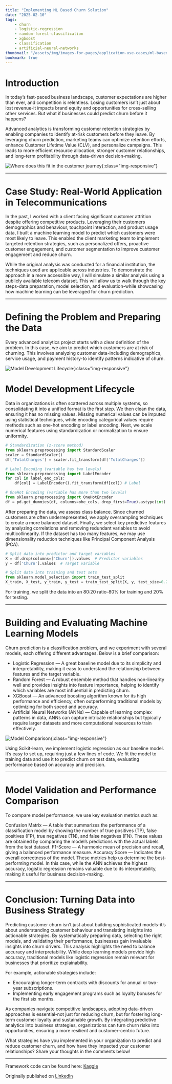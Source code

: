 ```yaml
---
title: "Implementing ML Based Churn Solution"
date: "2025-02-10"
tags:
    - churn
    - logistic-regression
    - random-forest-classification
    - xgboost
    - classification
    - artificial-neural-networks
thumbnail: "/assets/img/images-for-pages/application-use-cases/ml-based-churn-solution/churn.webp"
bookmark: true
---
```

# Introduction
In today’s fast-paced business landscape, customer expectations are higher than ever, and competition is relentless. Losing customers isn’t just about lost revenue-it impacts brand equity and opportunities for cross-selling other services. But what if businesses could predict churn before it happens?

Advanced analytics is transforming customer retention strategies by enabling companies to identify at-risk customers before they leave. By leveraging churn prediction, marketing teams can optimize retention efforts, enhance Customer Lifetime Value (CLV), and personalize campaigns. This leads to more efficient resource allocation, stronger customer relationships, and long-term profitability through data-driven decision-making.

![Where does this fit in the customer journey](/assets/img/images-for-pages/application-use-cases/ml-based-churn-solution/cust-journey-fit.webp){:class="img-responsive"}

---

# Case Study: Real-World Application in Telecommunications
In the past, I worked with a client facing significant customer attrition despite offering competitive products. Leveraging their customers demographics and behaviour, touchpoint interaction, and product usage data, I built a machine learning model to predict which customers were most likely to leave. This enabled the client marketing team to implement targeted retention strategies, such as personalized offers, proactive customer engagement, and customer segmentation to improve customer engagement and reduce churn.

While the original analysis was conducted for a financial institution, the techniques used are applicable across industries. To demonstrate the approach in a more accessible way, I will simulate a similar analysis using a publicly available telecom dataset. This will allow us to walk through the key steps-data preparation, model selection, and evaluation-while showcasing how machine learning can be leveraged for churn prediction.

---

# Defining the Problem and Preparing the Data
Every advanced analytics project starts with a clear definition of the problem. In this case, we aim to predict which customers are at risk of churning. This involves analyzing customer data-including demographics, service usage, and payment history-to identify patterns indicative of churn.

![Model Development Lifecycle](/assets/img/images-for-pages/application-use-cases/ml-based-churn-solution/model-dev-lifecycle.webp){:class="img-responsive"}

# Model Development Lifecycle
Data in organizations is often scattered across multiple systems, so consolidating it into a unified format is the first step. We then clean the data, ensuring it has no missing values. Missing numerical values can be imputed using statistical techniques, while encoding categorical values require methods such as one-hot encoding or label encoding. Next, we scale numerical features using standardization or normalization to ensure uniformity.

```python
# Standardization (z-score method)
from sklearn.preprocessing import StandardScaler
scaler = StandardScaler()
df['TotalCharges'] = scaler.fit_transform(df['TotalCharges'])

# Label Encoding (variable has two levels)
from sklearn.preprocessing import LabelEncoder
for col in label_enc_cols:
    df[col] = LabelEncoder().fit_transform(df[col]) # Label

# OneHot Encoding (variable has more than two levels)
from sklearn.preprocessing import OneHotEncoder
df = pd.get_dummies(df, columns=ohe_cols, drop_first=True).astype(int) # OneHot   
```

After preparing the data, we assess class balance. Since churned customers are often underrepresented, we apply oversampling techniques to create a more balanced dataset. Finally, we select key predictive features by analyzing correlations and removing redundant variables to avoid multicollinearity. If the dataset has too many features, we may use dimensionality reduction techniques like Principal Component Analysis (PCA).

```python
# Split data into predictor and target variables
X = df.drop(columns=['Churn']).values  # Predictor variables
y = df['Churn'].values  # Target variable

# Split data into training and test sets
from sklearn.model_selection import train_test_split
X_train, X_test, y_train, y_test = train_test_split(X, y, test_size=0.2, random_state=42, stratify=y)
```

For training, we split the data into an 80:20 ratio-80% for training and 20% for testing.

---

# Building and Evaluating Machine Learning Models
Churn prediction is a classification problem, and we experiment with several models, each offering different advantages. Below is a brief comparison:

- Logistic Regression — A great baseline model due to its simplicity and interpretability, making it easy to understand the relationship between features and the target variable.
- Random Forest — A robust ensemble method that handles non-linearity well and provides insights into feature importance, helping to identify which variables are most influential in predicting churn.
- XGBoost — An advanced boosting algorithm known for its high performance and efficiency, often outperforming traditional models by optimizing for both speed and accuracy.
- Artificial Neural Networks (ANNs) — Capable of learning complex patterns in data, ANNs can capture intricate relationships but typically require larger datasets and more computational resources to train effectively.

![Model Comparison](/assets/img/images-for-pages/application-use-cases/ml-based-churn-solution/model-comparison.webp){:class="img-responsive"}

Using Scikit-learn, we implement logistic regression as our baseline model. It’s easy to set up, requiring just a few lines of code. We fit the model to training data and use it to predict churn on test data, evaluating performance based on accuracy and precision.

---

# Model Validation and Performance Comparison
To compare model performance, we use key evaluation metrics such as:

Confusion Matrix — A table that summarizes the performance of a classification model by showing the number of true positives (TP), false positives (FP), true negatives (TN), and false negatives (FN). These values are obtained by comparing the model’s predictions with the actual labels from the test dataset.
F1-Score — A harmonic mean of precision and recall, giving a balanced performance measure.
Accuracy Score — Indicates the overall correctness of the model.
These metrics help us determine the best-performing model. In this case, while the ANN achieves the highest accuracy, logistic regression remains valuable due to its interpretability, making it useful for business decision-making.

---

# Conclusion: Turning Data into Business Strategy
Predicting customer churn isn’t just about building sophisticated models-it’s about understanding customer behaviour and translating insights into actionable strategies. By systematically preparing data, selecting the right models, and validating their performance, businesses gain invaluable insights into churn drivers. This analysis highlights the need to balance accuracy and interpretability. While deep learning models provide high accuracy, traditional models like logistic regression remain relevant for businesses that prioritize explainability.

For example, actionable strategies include:
- Encouraging longer-term contracts with discounts for annual or two-year subscriptions.
- Implementing early engagement programs such as loyalty bonuses for the first six months.

As companies navigate competitive landscapes, adopting data-driven approaches is essential-not just for reducing churn, but for fostering long-term customer loyalty and sustainable growth. By integrating predictive analytics into business strategies, organizations can turn churn risks into opportunities, ensuring a more resilient and customer-centric future.

What strategies have you implemented in your organization to predict and reduce customer churn, and how have they impacted your customer relationships? Share your thoughts in the comments below!

---

Framework code can be found here: [Kaggle](https://www.kaggle.com/code/vivekparasharr/churn-prediction-logistic-random-forest-xgb-ann)

Originally published on [LinkedIn](https://www.linkedin.com/pulse/implementing-machine-learning-based-churn-solution-vivek-parashar-75fzc/?trackingId=SCrGbDPgLnSSb5KwkEIPtA%3D%3D)